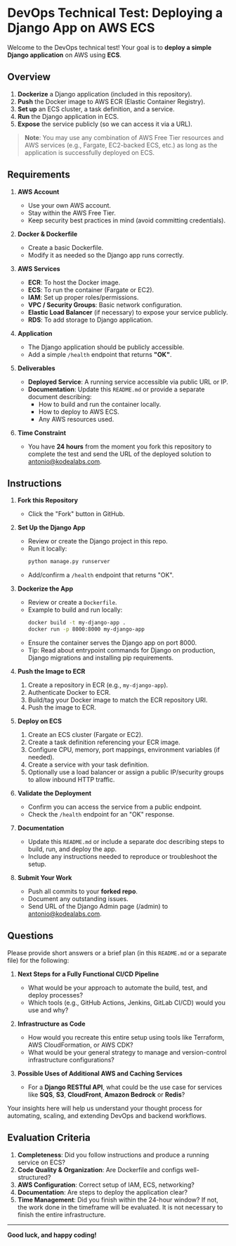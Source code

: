 # DevOps Technical Test: Deploying a Django App on AWS ECS

Welcome to the DevOps technical test! Your goal is to **deploy a simple Django application** on AWS using **ECS**.

## Overview

1. **Dockerize** a Django application (included in this repository).
2. **Push** the Docker image to AWS ECR (Elastic Container Registry).
3. **Set up** an ECS cluster, a task definition, and a service.
4. **Run** the Django application in ECS.
5. **Expose** the service publicly (so we can access it via a URL).

> **Note**: You may use any combination of AWS Free Tier resources and AWS services (e.g., Fargate, EC2-backed ECS, etc.) as long as the application is successfully deployed on ECS.

## Requirements

1. **AWS Account**

   - Use your own AWS account.
   - Stay within the AWS Free Tier.
   - Keep security best practices in mind (avoid committing credentials).

2. **Docker & Dockerfile**

   - Create a basic Dockerfile.
   - Modify it as needed so the Django app runs correctly.

3. **AWS Services**

   - **ECR**: To host the Docker image.
   - **ECS**: To run the container (Fargate or EC2).
   - **IAM**: Set up proper roles/permissions.
   - **VPC / Security Groups**: Basic network configuration.
   - **Elastic Load Balancer** (if necessary) to expose your service publicly.
   - **RDS**: To add storage to Django application.

4. **Application**

   - The Django application should be publicly accessible.
   - Add a simple `/health` endpoint that returns **"OK"**.

5. **Deliverables**

   - **Deployed Service**: A running service accessible via public URL or IP.
   - **Documentation**: Update this `README.md` or provide a separate document describing:
     - How to build and run the container locally.
     - How to deploy to AWS ECS.
     - Any AWS resources used.

6. **Time Constraint**
   - You have **24 hours** from the moment you fork this repository to complete the test and send the URL of the deployed solution to antonio@kodealabs.com.

## Instructions

1. **Fork this Repository**

   - Click the "Fork" button in GitHub.

2. **Set Up the Django App**

   - Review or create the Django project in this repo.
   - Run it locally:
     ```bash
     python manage.py runserver
     ```
   - Add/confirm a `/health` endpoint that returns "OK".

3. **Dockerize the App**

   - Review or create a `Dockerfile`.
   - Example to build and run locally:
     ```bash
     docker build -t my-django-app .
     docker run -p 8000:8000 my-django-app
     ```
   - Ensure the container serves the Django app on port 8000.
   - Tip: Read about entrypoint commands for Django on production, Django migrations and installing pip requirements.

4. **Push the Image to ECR**

   1. Create a repository in ECR (e.g., `my-django-app`).
   2. Authenticate Docker to ECR.
   3. Build/tag your Docker image to match the ECR repository URI.
   4. Push the image to ECR.

5. **Deploy on ECS**

   1. Create an ECS cluster (Fargate or EC2).
   2. Create a task definition referencing your ECR image.
   3. Configure CPU, memory, port mappings, environment variables (if needed).
   4. Create a service with your task definition.
   5. Optionally use a load balancer or assign a public IP/security groups to allow inbound HTTP traffic.

6. **Validate the Deployment**

   - Confirm you can access the service from a public endpoint.
   - Check the `/health` endpoint for an "OK" response.

7. **Documentation**

   - Update this `README.md` or include a separate doc describing steps to build, run, and deploy the app.
   - Include any instructions needed to reproduce or troubleshoot the setup.

8. **Submit Your Work**
   - Push all commits to your **forked repo**.
   - Document any outstanding issues.
   - Send URL of the Django Admin page (/admin) to antonio@kodealabs.com.

## Questions

Please provide short answers or a brief plan (in this `README.md` or a separate file) for the following:

1. **Next Steps for a Fully Functional CI/CD Pipeline**

   - What would be your approach to automate the build, test, and deploy processes?
   - Which tools (e.g., GitHub Actions, Jenkins, GitLab CI/CD) would you use and why?

2. **Infrastructure as Code**

   - How would you recreate this entire setup using tools like Terraform, AWS CloudFormation, or AWS CDK?
   - What would be your general strategy to manage and version-control infrastructure configurations?

3. **Possible Uses of Additional AWS and Caching Services**
   - For a **Django RESTful API**, what could be the use case for services like **SQS**, **S3**, **CloudFront**, **Amazon Bedrock** or **Redis**?

Your insights here will help us understand your thought process for automating, scaling, and extending DevOps and backend workflows.

## Evaluation Criteria

1. **Completeness**: Did you follow instructions and produce a running service on ECS?
2. **Code Quality & Organization**: Are Dockerfile and configs well-structured?
3. **AWS Configuration**: Correct setup of IAM, ECS, networking?
4. **Documentation**: Are steps to deploy the application clear?
5. **Time Management**: Did you finish within the 24-hour window? If not, the work done in the timeframe will be evaluated. It is not necessary to finish the entire infrastructure.

---

**Good luck, and happy coding!**
